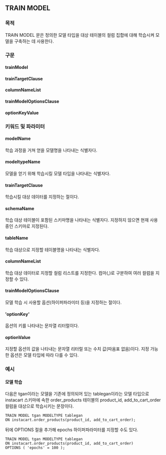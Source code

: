 ## TRAIN MODEL

### 목적

TRAIN MODEL 문은 정의한 모델 타입을 대상 테이블의 컬럼 집합에 대해 학습시켜 모델을 구축하는 데 사용한다.


### 구문

#### trainModel
<object type="image/svg+xml" data="./diagram/trainModel1.rrd.svg" class="object"></object>
<object type="image/svg+xml" data="./diagram/trainModel2.rrd.svg" class="object"></object>

#### trainTargetClause
<object type="image/svg+xml" data="./diagram/trainTargetClause.rrd.svg" class="object" width="100%" height="100%"></object>

#### columnNameList
<object type="image/svg+xml" data="./diagram/columnNameList.rrd.svg" class="object"></object>

#### trainModelOptionsClause
<object type="image/svg+xml" data="./diagram/trainModelOptionsClause.rrd.svg" class="object" width="100%" height="100%"></object>

#### optionKeyValue
<object type="image/svg+xml" data="./diagram/optionKeyValue.rrd.svg" class="object"></object>


### 키워드 및 파라미터

#### modelName

학습 과정을 거쳐 얻을 모델명을 나타내는 식별자다.

#### modeltypeName

모델을 얻기 위해 학습시킬 모델 타입을 나타내는 식별자다.

#### trainTargetClause

학습시킬 대상 데이터를 지정하는 절이다.

#### schemaName

학습 대상 테이블이 포함된 스키마명을 나타내는 식별자다. 지정하지 않으면 현재 사용 중인 스키마로 지정된다.

#### tableName

학습 대상으로 지정할 테이블명을 나타내는 식별자다.

#### columnNameList

학습 대상 데이터로 지정할 컬럼 리스트를 지정한다. 컴마(,)로 구분하여 여러 컬럼을 지정할 수 있다.

#### trainModelOptionsClause

모델 학습 시 사용할 옵션(하이퍼파라미터 등)을 지정하는 절이다.

#### 'optionKey'

옵션의 키를 나타내는 문자열 리터럴이다.

#### optionValue

지정할 옵션의 값을 나타내는 문자열 리터럴 또는 수치 값(따옴표 없음)이다.
지정 가능한 옵션은 모델 타입에 따라 다를 수 있다.


### 예시

#### 모델 학습

다음은 tgan이라는 모델을 기존에 정의되어 있는 tablegan이라는 모델 타입으로 instacart 스키마에 속한 order\_products 테이블의 product\_id, add\_to\_cart\_order 컬럼을 대상으로 학습시키는 문장이다.
```console
TRAIN MODEL tgan MODELTYPE tablegan
ON instacart.order_products(product_id, add_to_cart_order);
```

뒤에 OPTIONS 절을 추가해 epochs 하이퍼파라미터를 지정할 수도 있다.
```console
TRAIN MODEL tgan MODELTYPE tablegan
ON instacart.order_products(product_id, add_to_cart_order)
OPTIONS ( 'epochs' = 100 );
```

